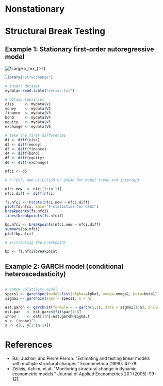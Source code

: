 # Nonstationary

# Structural Break Testing 

## Example 1: Stationary first-order autoregressive model  

<img src="https://latex.codecogs.com/svg.latex?\Large&space;x_t=x_{t-1}" title="\Large x_t=x_{t-1}" />

```R
library("strucchange")

# insert dataset
mydata<-read.table("series.txt")

# obtain subseries
ciss     <- mydata$V1
money    <- mydata$V2
finance  <- mydata$V3
bond     <- mydata$V4
equity   <- mydata$V5
exchange <- mydata$V6

# take the first differences
d1 <- diff(ciss)
d2 <- diff(money)
d3 <- diff(finance)
d4 <- diff(bond)
d5 <- diff(equity)
d6 <- diff(exchange)

nfci <- d5

# F-TESTS AND DETECTION OF BREAK for model trend and intercept

nfci.new  <- nfci[1:(n-1)]
nfci.diff <- diff(nfci)

fs.nfci <- Fstats(nfci.new ~ nfci.diff)
plot(fs.nfci, main="F-statistics for CFSI")
breakpoints(fs.nfci)
lines(breakpoints(fs.nfci))

bp.nfci <- breakpoints(nfci.new ~ nfci.diff)
summary(bp.nfci)
plot(bp.nfci)

# Exctracting the breakpoint

bp <- fs.nfci$breakpoint
```

## Example 2: GARCH model (conditional heteroscedasticity)  

```R

# GARCH volatility model 
specs1 <- garchSpec(model=list(alpha=alpha1, omega=omega1, beta=beta1)) 
sigma1 <- garchSim(spec = specs1, n = n)

est.garch <- garchFit(formula = ~ garch(1,1), data = sigma1[1:n], include.mean = FALSE, trace = F)
est.par   <- est.garch@fit$par[1:3]
innov     <- dat[1:n]/est.garch@sigma.t
y <- (innov)^2
x <- c(0, y[1:(n-1)])


```

# References

- Bai, Jushan, and Pierre Perron. "Estimating and testing linear models with multiple structural changes." Econometrica (1998): 47-78.
- Zeileis, Achim, et al. "Monitoring structural change in dynamic econometric models." Journal of Applied Econometrics 20.1 (2005): 99-121.




